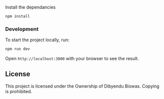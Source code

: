 Install the dependancies

```bash
npm install
```


### Development

To start the project locally, run:

```bash
npm run dev
```

Open `http://localhost:3000` with your browser to see the result.


## License

This project is licensed under the Ownership of Dibyendu Biswas. Copying is prohibited.
